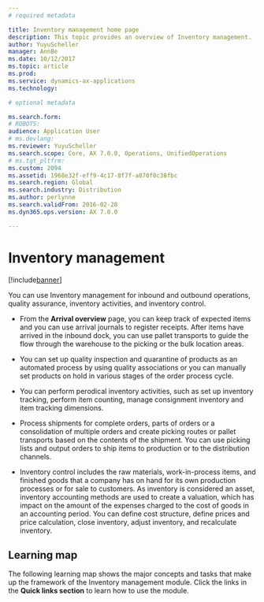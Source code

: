 ```yaml
---
# required metadata

title: Inventory management home page
description: This topic provides an overview of Inventory management.
author: YuyuScheller
manager: AnnBe
ms.date: 10/12/2017
ms.topic: article
ms.prod:
ms.service: dynamics-ax-applications
ms.technology:

# optional metadata

ms.search.form: 
# ROBOTS:
audience: Application User
# ms.devlang:
ms.reviewer: YuyuScheller
ms.search.scope: Core, AX 7.0.0, Operations, UnifiedOperations
# ms.tgt_pltfrm:
ms.custom: 2094
ms.assetid: 1968e32f-eff9-4c17-8f7f-a870f0c38fbc
ms.search.region: Global
ms.search.industry: Distribution
ms.author: perlynne
ms.search.validFrom: 2016-02-28
ms.dyn365.ops.version: AX 7.0.0

---
```


# Inventory management 

[!include[banner](../includes/banner.md)]

You can use Inventory management for inbound and outbound operations, quality assurance, inventory activities, and inventory control.

-  From the **Arrival overview** page, you can keep track of expected items and you can use arrival journals to register receipts. 
After items have arrived in the inbound dock, you can use pallet transports to guide the flow through the warehouse to the picking 
or the bulk location areas.

-  You can set up quality inspection and quarantine of products as an automated process by using quality associations or you can manually set products on hold in various stages of the order process cycle.

-  You can perform perodical inventory activities, such as set up inventory tracking, perform item counting, manage consignment inventory and item tracking dimensions. 

-  Process shipments for complete orders, parts of orders or a consolidation of multiple orders and create picking routes or pallet 
transports based on the contents of the shipment. You can use picking lists and output orders to ship items to production or to the 
distribution channels.

-  Inventory control includes the raw materials, work-in-process items, and finished goods that a company has on hand for its own 
production processes or for sale to customers. As inventory is considered an asset, inventory accounting methods are used to create a 
valuation, which has impact on the amount of the expenses charged to the cost of goods in an accounting period. You can define cost structure, define prices and price calculation, close inventory, adjust inventory, and recalculate inventory.

## Learning map

The following learning map shows the major concepts and tasks that make up the framework of the Inventory management module. Click the links in the **Quick links section** to learn how to use the module.






